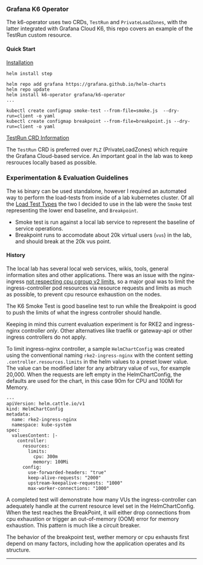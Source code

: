### Grafana K6 Operator

The k6-operator uses two CRDs, `TestRun` and  `PrivateLoadZones`, with the latter integrated with Grafana Cloud K6, this repo covers an example of the TestRun custom resource.


#### Quick Start

[Installation](https://grafana.com/docs/k6/latest/set-up/set-up-distributed-k6/install-k6-operator/)

```
helm install step

helm repo add grafana https://grafana.github.io/helm-charts
helm repo update
helm install k6-operator grafana/k6-operator
...

kubectl create configmap smoke-test --from-file=smoke.js  --dry-run=client -o yaml 
kubectl create configmap breakpoint --from-file=breakpoint.js --dry-run=client -o yaml

```

[TestRun CRD Information](https://grafana.com/docs/k6/latest/set-up/set-up-distributed-k6/usage/executing-k6-scripts-with-testrun-crd/#run-k6-scripts-with-testrun-crd)

The `TestRun` CRD is preferred over `PLZ` (PrivateLoadZones) which require the Grafana Cloud-based service. An important goal in the lab was to keep resrouces locally based as possible.


### Experimentation & Evaluation Guidelines

The `k6` binary can be used standalone, however I required an automated way to perform the load-tests from inside of a lab kubernetes cluster. Of all the [Load Test Types](https://grafana.com/docs/k6/latest/testing-guides/test-types/) the two I decided to use in the lab were the `Smoke` test representing the lower end baseline, and `Breakpoint`.

* Smoke test is run against a local lab service to represent the baseline of service operations.
* Breakpoint runs to accomodate about 20k virtual users (`vus`) in the lab, and should break at the 20k vus point.


#### History

The local lab has several local web services, wikis, tools, general information sites and other applications. There was an issue with the nginx-ingress [not respecting cpu cgroup v2 limits](https://github.com/kubernetes/ingress-nginx/issues/9665), so a major goal was to limit the ingress-controller pod resources via resource requests and limits as much as possible, to prevent cpu resource exhaustion on the nodes. 


The K6 Smoke Test is good baseline test to run while the Breakpoint is good to push the limits of what the ingress controller should handle.

Keeping in mind this current evaluation experiment is for RKE2 and ingress-nginx controller _only_.  Other alternatives like traefik or gateway-api or other ingress controllers do not apply.

To limit ingress-nginx controller, a sample `HelmChartConfig` was created using the conventional naming `rke2-ingress-nginx` with the content setting `.controller.resources.limits` in the helm values to a preset lower value. The value can be modified later for any arbitrary value of `vus`, for example 20,000. When the requests are left empty in the HelmChartConfig, the defaults are used for the chart, in this case 90m for CPU and 100Mi for Memory.


```
---
apiVersion: helm.cattle.io/v1
kind: HelmChartConfig
metadata:
  name: rke2-ingress-nginx
  namespace: kube-system
spec:
  valuesContent: |-
    controller:
      resources:
        limits:
          cpu: 300m
          memory: 100Mi
      config:
        use-forwarded-headers: "true"
        keep-alive-requests: "2000"
        upstream-keepalive-requests: "1000"
        max-worker-connections: "1000"

```

A completed test will demonstrate how many VUs the ingress-controller can adequately handle at the current resource level set in the HelmChartConfig. When the test reaches the BreakPoint, it will either drop connections from cpu exhaustion or trigger an out-of-memory (OOM) error for memory exhaustion. This pattern is much like a circuit breaker.

The behavior of the breakpoint test, wether memory or cpu exhausts first depend on many factors, including how the application operates and its structure.

---
